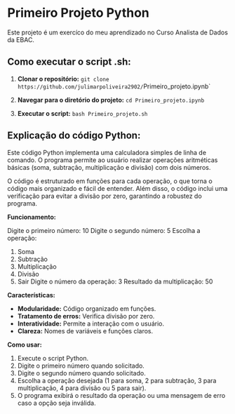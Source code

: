 # Primeiro Projeto Python

Este projeto é um exercíco do meu aprendizado no Curso Analista de Dados da EBAC.

## Como executar o script .sh:

1. **Clonar o repositório:** `git clone https://github.com/julimarpoliveira2902/`Primeiro_projeto.ipynb`

3. **Navegar para o diretório do projeto:** `cd Primeiro_projeto.ipynb`
4. **Executar o script:** `bash Primeiro_projeto.sh`

## Explicação do código Python:

Este código Python implementa uma calculadora simples de linha de comando. O programa permite ao usuário realizar operações aritméticas básicas (soma, subtração, multiplicação e divisão) com dois números.

O código é estruturado em funções para cada operação, o que torna o código mais organizado e fácil de entender. Além disso, o código inclui uma verificação para evitar a divisão por zero, garantindo a robustez do programa.

**Funcionamento:**

Digite o primeiro número: 10
Digite o segundo número: 5
Escolha a operação:
1. Soma
2. Subtração
3. Multiplicação
4. Divisão
5. Sair
Digite o número da operação: 3
Resultado da multiplicação: 50

**Características:**

* **Modularidade:** Código organizado em funções.
* **Tratamento de erros:** Verifica divisão por zero.
* **Interatividade:** Permite a interação com o usuário.
* **Clareza:** Nomes de variáveis e funções claros.

**Como usar:**

1. Execute o script Python.
2. Digite o primeiro número quando solicitado.
3. Digite o segundo número quando solicitado.
4. Escolha a operação desejada (1 para soma, 2 para subtração, 3 para multiplicação, 4 para divisão ou 5 para sair).
5. O programa exibirá o resultado da operação ou uma mensagem de erro caso a opção seja inválida.
